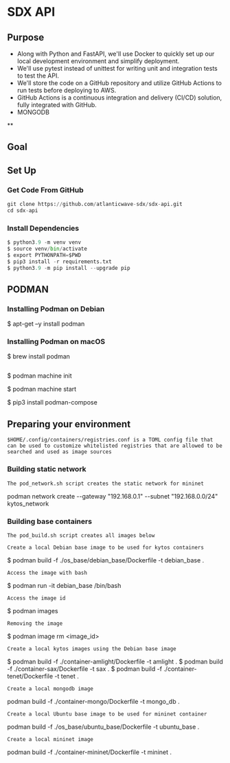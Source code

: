 # SDX API

## Purpose

* Along with Python and FastAPI, we'll use Docker to quickly set up our local development environment and simplify deployment. 
* We'll use pytest instead of unittest for writing unit and integration tests to test the API. 
* We'll store the code on a GitHub repository and utilize GitHub Actions to run tests before deploying to AWS.
* GitHub Actions is a continuous integration and delivery (CI/CD) solution, fully integrated with GitHub. 
* MONGODB

** 

## Goal

## Set Up

### Get Code From GitHub

```python 
git clone https://github.com/atlanticwave-sdx/sdx-api.git
cd sdx-api
```

### Install Dependencies

```python
$ python3.9 -m venv venv
$ source venv/bin/activate
$ export PYTHONPATH=$PWD
$ pip3 install -r requirements.txt
$ python3.9 -m pip install --upgrade pip
```

## PODMAN

### Installing Podman on Debian

 $ apt-get –y install podman

### Installing Podman on macOS

 $ brew install podman

``` To initialize the VM running the Linux box, run the following commands:
```

 $ podman machine init

 $ podman machine start

 $ pip3 install podman-compose

## Preparing your environment

```
$HOME/.config/containers/registries.conf is a TOML config file that can be used to customize whitelisted registries that are allowed to be searched and used as image sources
```

### Building static network


```
The pod_network.sh script creates the static network for mininet
```

podman network create --gateway "192.168.0.1" --subnet "192.168.0.0/24" kytos_network



### Building base containers


```
The pod_build.sh script creates all images below
```

```
Create a local Debian base image to be used for kytos containers
```

 $ podman build -f ./os_base/debian_base/Dockerfile -t debian_base .

```
Access the image with bash
```

 $ podman run -it debian_base /bin/bash


```
Access the image id
```

 $ podman images


```
Removing the image
```

 $ podman image rm <image_id> 


```
Create a local kytos images using the Debian base image 
```

 $ podman build -f ./container-amlight/Dockerfile -t amlight .
 $ podman build -f ./container-sax/Dockerfile -t sax .
 $ podman build -f ./container-tenet/Dockerfile -t tenet .


```
Create a local mongodb image 
```

podman build -f ./container-mongo/Dockerfile -t mongo_db .

```
Create a local Ubuntu base image to be used for mininet container
```

podman build -f ./os_base/ubuntu_base/Dockerfile -t ubuntu_base .

```
Create a local mininet image 
```

podman build -f ./container-mininet/Dockerfile -t mininet .
